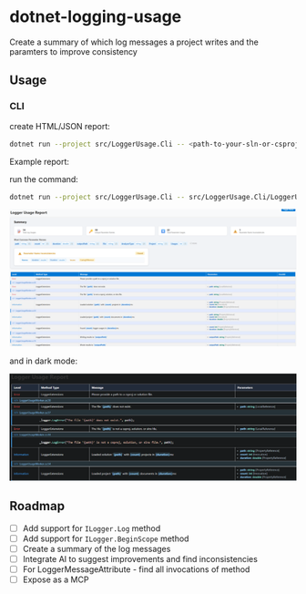 # dotnet-logging-usage
Create a summary of which log messages a project writes and the paramters to improve consistency


## Usage

### CLI

create HTML/JSON report:

```bash
dotnet run --project src/LoggerUsage.Cli -- <path-to-your-sln-or-csproj> <output-file-name>.<html/json>
```

Example report:

run the command:
```bash
dotnet run --project src/LoggerUsage.Cli -- src/LoggerUsage.Cli/LoggerUsage.Cli.csproj report.html
```

![alt text](assets/report-light.png)

and in dark mode:

![alt text](assets/report-dark.png)

## Roadmap

- [ ] Add support for `ILogger.Log` method
- [ ] Add support for `ILogger.BeginScope` method
- [ ] Create a summary of the log messages
- [ ] Integrate AI to suggest improvements and find inconsistencies
- [ ] For LoggerMessageAttribute - find all invocations of method
- [ ] Expose as a MCP
